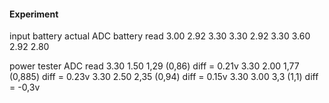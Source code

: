 #### Experiment

input battery actual  ADC battery read
3.00  2.92            3.30
3.30  2.92            3.30
3.60  2.92            2.80



power   tester    ADC read
3.30    1.50      1,29 (0,86)   diff =   0.21v
3.30    2.00      1,77 (0,885) diff =   0.23v
3.30    2.50      2,35 (0,94)  diff =   0.15v
3.30    3.00      3,3 (1,1)        diff = -0,3v
